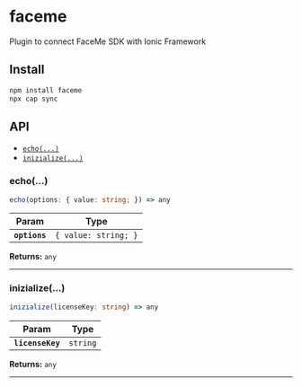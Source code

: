 # faceme

Plugin to connect FaceMe SDK with Ionic Framework

## Install

```bash
npm install faceme
npx cap sync
```

## API

<docgen-index>

* [`echo(...)`](#echo)
* [`inizialize(...)`](#inizialize)

</docgen-index>

<docgen-api>
<!--Update the source file JSDoc comments and rerun docgen to update the docs below-->

### echo(...)

```typescript
echo(options: { value: string; }) => any
```

| Param         | Type                            |
| ------------- | ------------------------------- |
| **`options`** | <code>{ value: string; }</code> |

**Returns:** <code>any</code>

--------------------


### inizialize(...)

```typescript
inizialize(licenseKey: string) => any
```

| Param            | Type                |
| ---------------- | ------------------- |
| **`licenseKey`** | <code>string</code> |

**Returns:** <code>any</code>

--------------------

</docgen-api>
